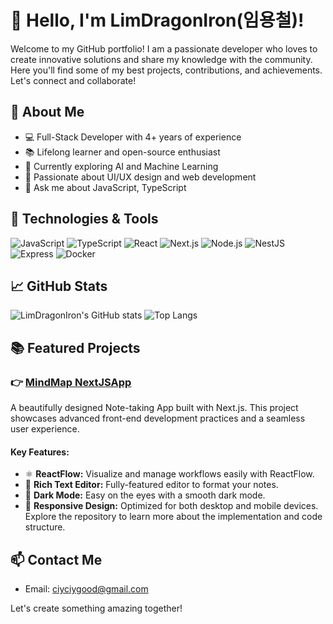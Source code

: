 # 👋 Hello, I'm LimDragonIron(임용철)!

Welcome to my GitHub portfolio! I am a passionate developer who loves to create innovative solutions and share my knowledge with the community. Here you'll find some of my best projects, contributions, and achievements. Let's connect and collaborate!

## 🚀 About Me

- 💻 Full-Stack Developer with 4+ years of experience
- 📚 Lifelong learner and open-source enthusiast
- 🌱 Currently exploring AI and Machine Learning
- 🎨 Passionate about UI/UX design and web development
- 💬 Ask me about JavaScript, TypeScript

## 🔧 Technologies & Tools

![JavaScript](https://img.shields.io/badge/-JavaScript-F7DF1E?style=flat&logo=javascript&logoColor=black)
![TypeScript](https://img.shields.io/badge/-TypeScript-3178C6?style=flat&logo=typescript&logoColor=white)
![React](https://img.shields.io/badge/-React-61DAFB?style=flat&logo=react&logoColor=black)
![Next.js](https://img.shields.io/badge/-Next.js-000000?style=flat&logo=next.js&logoColor=white)
![Node.js](https://img.shields.io/badge/-Node.js-339933?style=flat&logo=node.js&logoColor=white)
![NestJS](https://img.shields.io/badge/-NestJS-E0234E?style=flat&logo=nestjs&logoColor=white)
![Express](https://img.shields.io/badge/-Express-000000?style=flat&logo=express&logoColor=white)
![Docker](https://img.shields.io/badge/-Docker-2496ED?style=flat&logo=docker&logoColor=white)

## 📈 GitHub Stats

![LimDragonIron's GitHub stats](https://github-readme-stats.vercel.app/api?username=LimDragonIron&hide=stars,contribs_icons=true&theme=dracula)
![Top Langs](https://github-readme-stats.vercel.app/api/top-langs/?username=LimDragonIron&layout=compact&theme=radical)


## 📚 Featured Projects
### 👉 [MindMap NextJSApp](https://github.com/LimDragonIron/mine-memo)
A beautifully designed Note-taking App built with Next.js. This project showcases advanced front-end development practices and a seamless user experience.

#### Key Features:
- ⚛️ **ReactFlow:** Visualize and manage workflows easily with ReactFlow.
- 📝 **Rich Text Editor:** Fully-featured editor to format your notes.
- 🌙 **Dark Mode:** Easy on the eyes with a smooth dark mode.
- 📱 **Responsive Design:** Optimized for both desktop and mobile devices.
Explore the repository to learn more about the implementation and code structure.


## 📫 Contact Me

- Email: ciyciygood@gmail.com

Let's create something amazing together!
